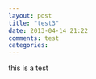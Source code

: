 ```yaml
---
layout: post
title: "test3"
date: 2013-04-14 21:22
comments: test
categories: 
---
```


this is a test
